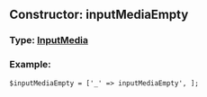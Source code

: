 ## Constructor: inputMediaEmpty  



### Type: [InputMedia](../types/InputMedia.md)

### Example:


```
$inputMediaEmpty = ['_' => inputMediaEmpty', ];
```